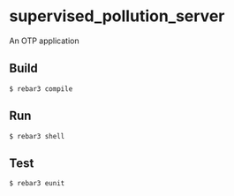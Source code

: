 supervised_pollution_server
=====

An OTP application

Build
-----

    $ rebar3 compile

Run
---
    
    $ rebar3 shell
    
Test
----
    
    $ rebar3 eunit
